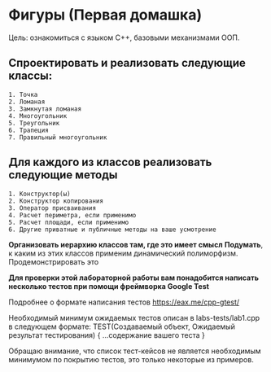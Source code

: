 # Фигуры (Первая домашка)

Цель: ознакомиться с языком C++, базовыми механизмами ООП.

## Спроектировать и реализовать следующие классы:

    1. Точка
    2. Ломаная
    3. Замкнутая ломаная
    4. Многоугольник
    5. Треугольник
    6. Трапеция
    7. Правильный многоугольник

## Для каждого из классов реализовать следующие методы

    1. Конструктор(ы)
    2. Конструктор копирования
    3. Оператор присваивания
    4. Расчет периметра, если применимо
    5. Расчет площади, если применимо
    6. Другие приватные и публичные методы на ваше усмотрение

**Организовать иерархию классов там, где это имеет смысл**
**Подумать**, к каким из этих классов применим динамический полиморфизм. Продемонстрировать это

**Для проверки этой лабораторной работы вам понадобится написать несколько тестов при помощи фреймворка Google Test**

Подробнее о формате написания тестов 
https://eax.me/cpp-gtest/

Необходимый минимум ожидаемых тестов описан в labs-tests/lab1.cpp в следующем формате:
TEST(Создаваемый объект, Ожидаемый результат тестирования)
{
...содержание вашего теста
}

Обращаю внимание, что список тест-кейсов не является необходимым минимумом по покрытию тестов, это только некоторые из примеров.


